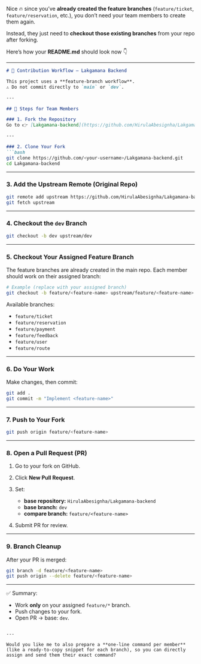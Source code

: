 Nice 🔥 since you’ve **already created the feature branches** (`feature/ticket`, `feature/reservation`, etc.), you don’t need your team members to create them again.

Instead, they just need to **checkout those existing branches** from your repo after forking.

Here’s how your **README.md** should look now 👇

---

````markdown
# 🚀 Contribution Workflow – Lakgamana Backend

This project uses a **feature-branch workflow**.  
⚠️ Do not commit directly to `main` or `dev`.

---

## 🔧 Steps for Team Members

### 1. Fork the Repository
Go to 👉 [Lakgamana-backend](https://github.com/HirulaAbesignha/Lakgamana-backend) and click **Fork**.

---

### 2. Clone Your Fork
```bash
git clone https://github.com/<your-username>/Lakgamana-backend.git
cd Lakgamana-backend
````

---

### 3. Add the Upstream Remote (Original Repo)

```bash
git remote add upstream https://github.com/HirulaAbesignha/Lakgamana-backend.git
git fetch upstream
```

---

### 4. Checkout the `dev` Branch

```bash
git checkout -b dev upstream/dev
```

---

### 5. Checkout Your Assigned Feature Branch

The feature branches are already created in the main repo.
Each member should work on their assigned branch:

```bash
# Example (replace with your assigned branch)
git checkout -b feature/<feature-name> upstream/feature/<feature-name>
```

Available branches:

* `feature/ticket`
* `feature/reservation`
* `feature/payment`
* `feature/feedback`
* `feature/user`
* `feature/route`

---

### 6. Do Your Work

Make changes, then commit:

```bash
git add .
git commit -m "Implement <feature-name>"
```

---

### 7. Push to Your Fork

```bash
git push origin feature/<feature-name>
```

---

### 8. Open a Pull Request (PR)

1. Go to your fork on GitHub.
2. Click **New Pull Request**.
3. Set:

   * **base repository:** `HirulaAbesignha/Lakgamana-backend`
   * **base branch:** `dev`
   * **compare branch:** `feature/<feature-name>`
4. Submit PR for review.

---

### 9. Branch Cleanup

After your PR is merged:

```bash
git branch -d feature/<feature-name>
git push origin --delete feature/<feature-name>
```

---

✅ Summary:

* Work **only** on your assigned `feature/*` branch.
* Push changes to your fork.
* Open PR → base: `dev`.

```

---

Would you like me to also prepare a **one-line command per member** (like a ready-to-copy snippet for each branch), so you can directly assign and send them their exact command?
```
